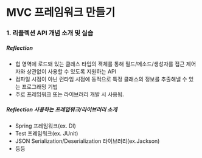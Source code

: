 # MVC 프레임워크 만들기
### 1. 리플렉션 API 개념 소개 및 실습
##### Reflection
* 힙 영역에 로드돼 있는 클래스 타입의 객체를 통해 필드/메소드/생성자를 접근 제어자와 상관없이
  사용할 수 있도록 지원하는 API
* 컴파일 시점이 아닌 런타임 시점에 동적으로 특정 클래스의 정보를 추출해낼 수 있는 프로그래밍 기법
* 주로 프레임워크 또는 라이브러리 개발 시 사용됨.
##### Reflection 사용하는 프레임워크/라이브러리 소개
* Spring 프레임워크(ex. DI)
* Test 프레임워크(ex. JUnit)
* JSON Serialization/Deserialization 라이브러리(ex.Jackson)
* 등등